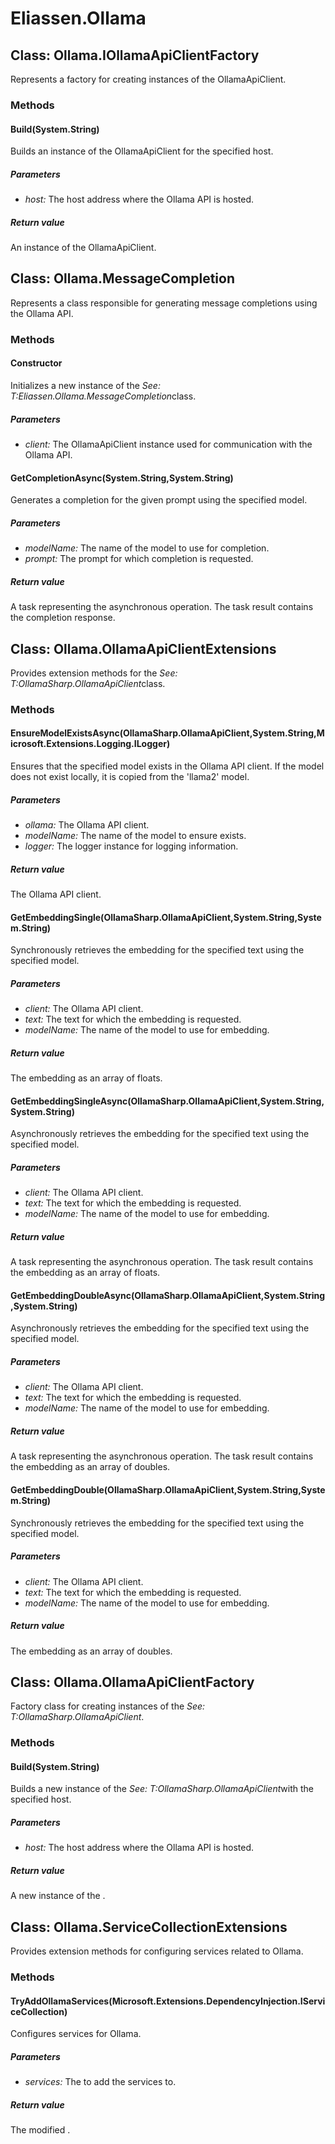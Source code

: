 ﻿# Eliassen.Ollama


## Class: Ollama.IOllamaApiClientFactory
Represents a factory for creating instances of the OllamaApiClient. 

### Methods


#### Build(System.String)
Builds an instance of the OllamaApiClient for the specified host. 


##### Parameters
* *host:* The host address where the Ollama API is hosted.




##### Return value
An instance of the OllamaApiClient.



## Class: Ollama.MessageCompletion
Represents a class responsible for generating message completions using the Ollama API. 

### Methods


#### Constructor
Initializes a new instance of the 
 *See: T:Eliassen.Ollama.MessageCompletion*class. 


##### Parameters
* *client:* The OllamaApiClient instance used for communication with the Ollama API.




#### GetCompletionAsync(System.String,System.String)
Generates a completion for the given prompt using the specified model. 


##### Parameters
* *modelName:* The name of the model to use for completion.
* *prompt:* The prompt for which completion is requested.




##### Return value
A task representing the asynchronous operation. The task result contains the completion response.



## Class: Ollama.OllamaApiClientExtensions
Provides extension methods for the 
 *See: T:OllamaSharp.OllamaApiClient*class. 

### Methods


#### EnsureModelExistsAsync(OllamaSharp.OllamaApiClient,System.String,Microsoft.Extensions.Logging.ILogger)
Ensures that the specified model exists in the Ollama API client. If the model does not exist locally, it is copied from the 'llama2' model. 


##### Parameters
* *ollama:* The Ollama API client.
* *modelName:* The name of the model to ensure exists.
* *logger:* The logger instance for logging information.




##### Return value
The Ollama API client.



#### GetEmbeddingSingle(OllamaSharp.OllamaApiClient,System.String,System.String)
Synchronously retrieves the embedding for the specified text using the specified model. 


##### Parameters
* *client:* The Ollama API client.
* *text:* The text for which the embedding is requested.
* *modelName:* The name of the model to use for embedding.




##### Return value
The embedding as an array of floats.



#### GetEmbeddingSingleAsync(OllamaSharp.OllamaApiClient,System.String,System.String)
Asynchronously retrieves the embedding for the specified text using the specified model. 


##### Parameters
* *client:* The Ollama API client.
* *text:* The text for which the embedding is requested.
* *modelName:* The name of the model to use for embedding.




##### Return value
A task representing the asynchronous operation. The task result contains the embedding as an array of floats.



#### GetEmbeddingDoubleAsync(OllamaSharp.OllamaApiClient,System.String,System.String)
Asynchronously retrieves the embedding for the specified text using the specified model. 


##### Parameters
* *client:* The Ollama API client.
* *text:* The text for which the embedding is requested.
* *modelName:* The name of the model to use for embedding.




##### Return value
A task representing the asynchronous operation. The task result contains the embedding as an array of doubles.



#### GetEmbeddingDouble(OllamaSharp.OllamaApiClient,System.String,System.String)
Synchronously retrieves the embedding for the specified text using the specified model. 


##### Parameters
* *client:* The Ollama API client.
* *text:* The text for which the embedding is requested.
* *modelName:* The name of the model to use for embedding.




##### Return value
The embedding as an array of doubles.



## Class: Ollama.OllamaApiClientFactory
Factory class for creating instances of the 
 *See: T:OllamaSharp.OllamaApiClient*. 

### Methods


#### Build(System.String)
Builds a new instance of the 
 *See: T:OllamaSharp.OllamaApiClient*with the specified host. 


##### Parameters
* *host:* The host address where the Ollama API is hosted.




##### Return value
A new instance of the .



## Class: Ollama.ServiceCollectionExtensions
Provides extension methods for configuring services related to Ollama. 

### Methods


#### TryAddOllamaServices(Microsoft.Extensions.DependencyInjection.IServiceCollection)
Configures services for Ollama. 


##### Parameters
* *services:* The to add the services to.




##### Return value
The modified .

